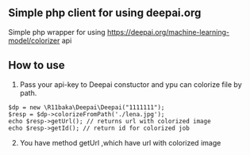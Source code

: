 ## Simple php client for using deepai.org

Simple php wrapper for using https://deepai.org/machine-learning-model/colorizer
api

## How to use

1. Pass your api-key to Deepai constuctor and ypu can colorize file by path.

```injectablephp
$dp = new \R11baka\Deepai\Deepai("1111111");
$resp = $dp->colorizeFromPath('./lena.jpg');
echo $resp->getUrl(); // returns url with colorized image
echo $resp->getId(); // return id for colorized job
```

2. You have method getUrl ,which have url with colorized image
